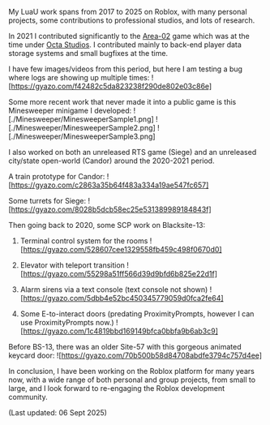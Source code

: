 My LuaU work spans from 2017 to 2025 on Roblox, with many personal projects, some contributions to professional studios, and lots of research.

In 2021 I contributed significantly to the [Area-02](https://www.roblox.com/games/2808131030/NEW-CDC-SCP-Area-02) game which was at the time under [Octa Studios](https://www.roblox.com/communities/7189408/Octa-Studios#!/about). I contributed mainly to back-end player data storage systems and small bugfixes at the time.

I have few images/videos from this period, but here I am testing a bug where logs are showing up multiple times:
![https://gyazo.com/f42482c5da823238f290de802e03c86e]

Some more recent work that never made it into a public game is this Minesweeper minigame I developed:
![./Minesweeper/MinesweeperSample1.png]
![./Minesweeper/MinesweeperSample2.png]
![./Minesweeper/MinesweeperSample3.png]

I also worked on both an unreleased RTS game (Siege) and an unreleased city/state open-world (Candor) around the 2020-2021 period.

A train prototype for Candor:
![https://gyazo.com/c2863a35b64f483a334a19ae547fc657]

Some turrets for Siege:
![https://gyazo.com/8028b5dcb58ec25e531389989184843f]

Then going back to 2020, some SCP work on Blacksite-13:

1. Terminal control system for the rooms
![https://gyazo.com/528607cee1329558fb459c498f0670d0]

2. Elevator with teleport transition
![https://gyazo.com/55298a51ff566d39d9bfd6b825e22d1f]

3. Alarm sirens via a text console (text console not shown)
![https://gyazo.com/5dbb4e52bc450345779059d0fca2fe64]

4. Some E-to-interact doors (predating ProximityPrompts, however I can use ProximityPrompts now.)
![https://gyazo.com/1c4819bbd169149bfca0bbfa9b6ab3c9]

Before BS-13, there was an older Site-57 with this gorgeous animated keycard door:
![https://gyazo.com/70b500b58d84708abdfe3794c757d4ee]

In conclusion, I have been working on the Roblox platform for many years now, with a wide range of both personal and group projects, from small to large, and I look forward to re-engaging the Roblox development community.

(Last updated: 06 Sept 2025)
